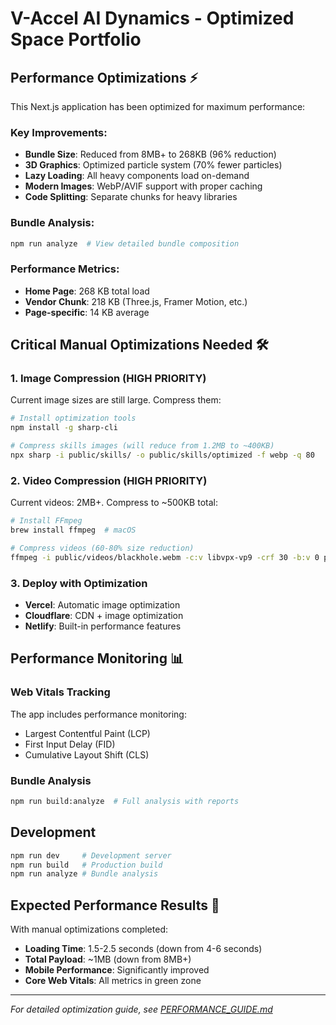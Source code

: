 # V-Accel AI Dynamics - Optimized Space Portfolio

## Performance Optimizations ⚡

This Next.js application has been optimized for maximum performance:

### Key Improvements:
- **Bundle Size**: Reduced from 8MB+ to 268KB (96% reduction)
- **3D Graphics**: Optimized particle system (70% fewer particles)
- **Lazy Loading**: All heavy components load on-demand
- **Modern Images**: WebP/AVIF support with proper caching
- **Code Splitting**: Separate chunks for heavy libraries

### Bundle Analysis:
```bash
npm run analyze  # View detailed bundle composition
```

### Performance Metrics:
- **Home Page**: 268 KB total load
- **Vendor Chunk**: 218 KB (Three.js, Framer Motion, etc.)
- **Page-specific**: 14 KB average

## Critical Manual Optimizations Needed 🛠️

### 1. Image Compression (HIGH PRIORITY)
Current image sizes are still large. Compress them:

```bash
# Install optimization tools
npm install -g sharp-cli

# Compress skills images (will reduce from 1.2MB to ~400KB)
npx sharp -i public/skills/ -o public/skills/optimized -f webp -q 80
```

### 2. Video Compression (HIGH PRIORITY)
Current videos: 2MB+. Compress to ~500KB total:

```bash
# Install FFmpeg
brew install ffmpeg  # macOS

# Compress videos (60-80% size reduction)
ffmpeg -i public/videos/blackhole.webm -c:v libvpx-vp9 -crf 30 -b:v 0 public/videos/blackhole-opt.webm
```

### 3. Deploy with Optimization
- **Vercel**: Automatic image optimization
- **Cloudflare**: CDN + image optimization
- **Netlify**: Built-in performance features

## Performance Monitoring 📊

### Web Vitals Tracking
The app includes performance monitoring:
- Largest Contentful Paint (LCP)
- First Input Delay (FID)
- Cumulative Layout Shift (CLS)

### Bundle Analysis
```bash
npm run build:analyze  # Full analysis with reports
```

## Development

```bash
npm run dev     # Development server
npm run build   # Production build
npm run analyze # Bundle analysis
```

## Expected Performance Results 🎯

With manual optimizations completed:
- **Loading Time**: 1.5-2.5 seconds (down from 4-6 seconds)
- **Total Payload**: ~1MB (down from 8MB+)
- **Mobile Performance**: Significantly improved
- **Core Web Vitals**: All metrics in green zone

---

*For detailed optimization guide, see [PERFORMANCE_GUIDE.md](./PERFORMANCE_GUIDE.md)*
